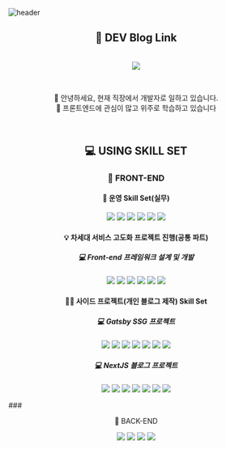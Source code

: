 ![header](https://capsule-render.vercel.app/api?type=wave&color=gradient&customColorList=0,2,2,5,30&height=350&section=header&text=Welcome%20To%20Hippo%20DEV&fontSize=50)

## <p align="center">🚕 DEV Blog Link</p>

<div style="display: flex; gap: 10px; width: 100%; justify-content: center; align-content: center;" align="center">
<p><a href="https://hippo-dev.vercel.app/" target="_blank"><img src="https://img.shields.io/badge/Gatsby 개발 블로그-1572B6?style=for-the-badge&logo=이미지 이름&logoColor=white"/></a>
</p>
</div>

<br>
<p align="center">🙋 안녕하세요, 현재 직장에서 개발자로 일하고 있습니다.<br> 📝 프론트엔드에 관심이 많고 위주로 학습하고 있습니다  </p>
<br>

## <p align="center">💻 USING SKILL SET</p>

### <p align="center">📗 FRONT-END</p>

#### <p align="center">📝 운영 Skill Set(실무)</p>
<p align="center">
<img src="https://img.shields.io/badge/Javscript-F7DF1E?style=for-the-badge&logo=JavaScript&logoColor=white"/>
<img src="https://img.shields.io/badge/HTML-E34F26?style=for-the-badge&logo=HTML5&logoColor=white"/>
<img src="https://img.shields.io/badge/CSS-1572B6?style=for-the-badge&logo=CSS3&logoColor=white"/>
<img src="https://img.shields.io/badge/Vue2-4FC08D?style=for-the-badge&logo=Vue.js&logoColor=white"/>
<img src="https://img.shields.io/badge/Webpack-8DD6F9?style=for-the-badge&logo=Webpack&logoColor=white"/>
<img src="https://img.shields.io/badge/Babel-F9DC3E?style=for-the-badge&logo=Babel&logoColor=white"/>
</p>

#### <p align="center">💡 차세대 서비스 고도화 프로젝트 진행(공통 파트)</p>
##### <p align="center">💻 Front-end 프레임워크 설계 및 개발</p>
<p align="center">
<img src="https://img.shields.io/badge/Vue3(Composition API)-4FC08D?style=for-the-badge&logo=Vue.js&logoColor=white"/>
<img src="https://img.shields.io/badge/TypeScript-3178C6?style=for-the-badge&logo=TypeScript&logoColor=white"/>
<img src="https://img.shields.io/badge/Vite-646CFF?style=for-the-badge&logo=Vite&logoColor=white"/>
<img src="https://img.shields.io/badge/TSLint-4B32C3?style=for-the-badge&logo=ESLint&logoColor=white"/>
<img src="https://img.shields.io/badge/Prettier-ED1C24?style=for-the-badge&logo=Prettier&logoColor=white"/>
<img src="https://img.shields.io/badge/pnpm-F69220?style=for-the-badge&logo=pnpm&logoColor=white"/>

#### <p align="center"> 👨‍💻 사이드 프로젝트(개인 블로그 제작) Skill Set</p>
##### <p align="center">💻 Gatsby SSG 프로젝트</p>

<p align="center">
<img src="https://img.shields.io/badge/React-61DAFB?style=for-the-badge&logo=React&logoColor=white"/>
<img src="https://img.shields.io/badge/TypeScript-3178C6?style=for-the-badge&logo=TypeScript&logoColor=white"/>
<img src="https://img.shields.io/badge/Gatsby-663399?style=for-the-badge&logo=Gatsby&logoColor=white"/>
<img src="https://img.shields.io/badge/Emotion-F43059?style=for-the-badge&logo=CSS Wizardry&logoColor=white"/>

<img src="https://img.shields.io/badge/TSLint-4B32C3?style=for-the-badge&logo=ESLint&logoColor=white"/>
<img src="https://img.shields.io/badge/Prettier-ED1C24?style=for-the-badge&logo=Prettier&logoColor=white"/>
<img src="https://img.shields.io/badge/pnpm-F69220?style=for-the-badge&logo=pnpm&logoColor=white"/>
</p>

##### <p align="center">💻 NextJS 블로그 프로젝트</p>

<p align="center">
<img src="https://img.shields.io/badge/React-61DAFB?style=for-the-badge&logo=React&logoColor=white"/>
<img src="https://img.shields.io/badge/TypeScript-3178C6?style=for-the-badge&logo=TypeScript&logoColor=white"/>
<img src="https://img.shields.io/badge/NextJS-000000?style=for-the-badge&logo=next.js&logoColor=white"/>
<img src="https://img.shields.io/badge/Styled Compoents-DB7093?style=for-the-badge&logo=styledcomponents&logoColor=white"/>
<img src="https://img.shields.io/badge/TSLint-4B32C3?style=for-the-badge&logo=ESLint&logoColor=white"/>
<img src="https://img.shields.io/badge/Prettier-ED1C24?style=for-the-badge&logo=Prettier&logoColor=white"/>
<img src="https://img.shields.io/badge/pnpm-F69220?style=for-the-badge&logo=pnpm&logoColor=white"/>
</p>
### <p align="center">📒 BACK-END</p>

<p align="center">
<img src="https://img.shields.io/badge/Java-1C9AD6?style=for-the-badge&logo=Java&logoColor=red"/>
<img src="https://img.shields.io/badge/Struts Frame Work-18A497?style=for-the-badge&logo=Framework7&logoColor=white"/>
<img src="https://img.shields.io/badge/Oracle-F80000?style=for-the-badge&logo=Oracle&logoColor=white"/>
<img src="https://img.shields.io/badge/실무-8669AE?style=for-the-badge"/> 
<br>

<br>

</p>
<br><br>
